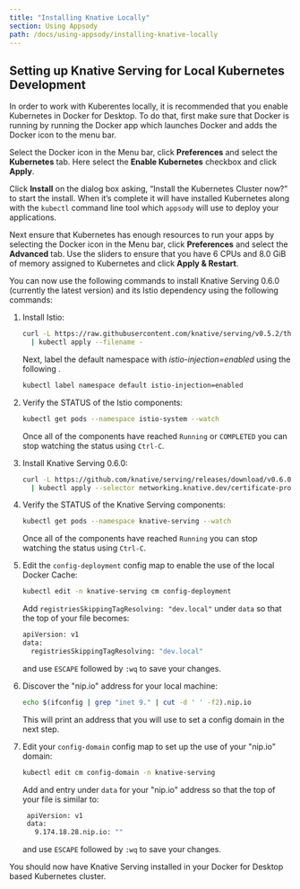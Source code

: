 ```yaml
---
title: "Installing Knative Locally"
section: Using Appsody
path: /docs/using-appsody/installing-knative-locally
---
```



## Setting up Knative Serving for Local Kubernetes Development

In order to work with Kuberentes locally, it is recommended that you enable Kubernetes in Docker for Desktop. To do that, first make sure that Docker is running by running the Docker app which launches Docker and adds the Docker icon to the menu bar.

Select the Docker icon in the Menu bar, click **Preferences** and select the **Kubernetes** tab. Here select the **Enable Kubernetes** checkbox and click **Apply**.

Click **Install** on the dialog box asking, “Install the Kubernetes Cluster now?” to start the install. When it’s complete it will have installed Kubernetes along with the `kubectl` command line tool which `appsody` will use to deploy your applications.

Next ensure that Kubernetes has enough resources to run your apps by selecting the Docker icon in the Menu bar, click **Preferences** and select the **Advanced** tab. Use the sliders to ensure that you have 6 CPUs and 8.0 GiB of memory assigned to Kubernetes and click **Apply & Restart**.

You can now use the following commands to install Knative Serving 0.6.0 (currently the latest version) and its Istio dependency using the following commands:

1. Install Istio:

	```sh
	curl -L https://raw.githubusercontent.com/knative/serving/v0.5.2/third_party/istio-1.0.7/istio.yaml \
	  | kubectl apply --filename -
	```
	
	Next, label the default namespace with *istio-injection=enabled* using the following .
	
	```sh
	kubectl label namespace default istio-injection=enabled
	```
	
2. Verify the STATUS of the Istio components:

	```sh
	kubectl get pods --namespace istio-system --watch
	```
	
	Once all of the components have reached `Running` or `COMPLETED` you can stop watching the status using `Ctrl-C`.
	
3. Install Knative Serving 0.6.0:

	```sh
	curl -L https://github.com/knative/serving/releases/download/v0.6.0/serving.yaml \
	  | kubectl apply --selector networking.knative.dev/certificate-provider!=cert-manager --filename -
	```
4. Verify the STATUS of the Knative Serving components:

	```sh
	kubectl get pods --namespace knative-serving --watch
	```
	
	Once all of the components have reached `Running` you can stop watching the status using `Ctrl-C`.
	
5. Edit the `config-deployment` config map to enable the use of the local Docker Cache:

   ```sh
   kubectl edit -n knative-serving cm config-deployment
   ```
   
   Add `registriesSkippingTagResolving: "dev.local"` under `data` so that the top of your file becomes:
   
   ```sh
   apiVersion: v1
   data:
     registriesSkippingTagResolving: "dev.local"
   ```
   and use `ESCAPE` followed by `:wq` to save your changes.
   
6. Discover the "nip.io" address for your local machine:

   ```sh
   echo $(ifconfig | grep "inet 9." | cut -d ' ' -f2).nip.io
   ```
   This will print an address that you will use to set a config domain in the next step.
   
7. Edit your `config-domain` config map to set up the use of your "nip.io" domain:

	```sh
	kubectl edit cm config-domain -n knative-serving
	```
	
	Add and entry under `data` for your "nip.io" address so that the top of your file is similar to:
   
   ```sh
	apiVersion: v1
	data:
  	  9.174.18.28.nip.io: ""
   ```
   and use `ESCAPE` followed by `:wq` to save your changes.

You should now have Knative Serving installed in your Docker for Desktop based Kubernetes cluster.


